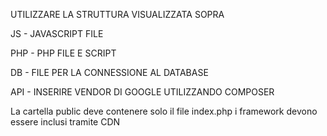 

UTILIZZARE LA STRUTTURA VISUALIZZATA SOPRA

JS - JAVASCRIPT FILE

PHP - PHP FILE E SCRIPT

DB - FILE PER LA CONNESSIONE AL DATABASE

API - INSERIRE VENDOR DI GOOGLE UTILIZZANDO COMPOSER  

La cartella public deve contenere solo il file index.php
i framework devono essere inclusi tramite CDN
